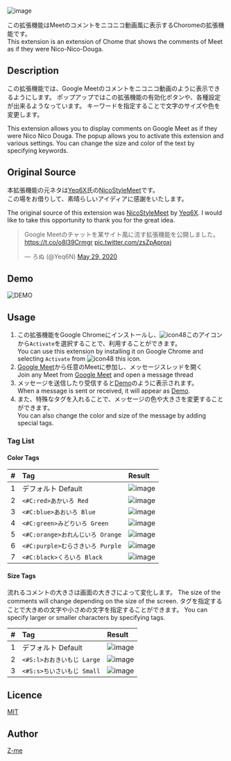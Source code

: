 ![image](https://user-images.githubusercontent.com/5908070/93610776-78b48400-fa08-11ea-9624-1e221b4d87ec.png)

この拡張機能はMeetのコメントをニコニコ動画風に表示するChoromeの拡張機能です。  
This extension is an extension of Chome that shows the comments of Meet as if they were Nico-Nico-Douga.

## Description
この拡張機能では、Google Meetのコメントをニコニコ動画のように表示できるようにします。
ポップアップではこの拡張機能の有効化ボタンや、各種設定が出来るようなっています。
キーワードを指定することで文字のサイズや色を変更します。

This extension allows you to display comments on Google Meet as if they were Nico Nico Douga.
The popup allows you to activate this extension and various settings.
You can change the size and color of the text by specifying keywords.


## Original Source
本拡張機能の元ネタは[Yeq6X](https://github.com/Yeq6X)氏の[NicoStyleMeet](https://github.com/Yeq6X/NicoStyleMeet)です。  
この場をお借りして、素晴らしいアイディアに感謝をいたします。

The original source of this extension was [NicoStyleMeet](https://github.com/Yeq6X/NicoStyleMeet) by [Yeq6X](https://github.com/Yeq6X).
I would like to take this opportunity to thank you for the great idea.

<blockquote class="twitter-tweet"><p lang="ja" dir="ltr">Google Meetのチャットを某サイト風に流す拡張機能を公開しました。<a href="https://t.co/o8l39Crmgr">https://t.co/o8l39Crmgr</a> <a href="https://t.co/zsZpAproxj">pic.twitter.com/zsZpAproxj</a></p>&mdash; ろぬ (@Yeq6N) <a href="https://twitter.com/Yeq6N/status/1266381095177555969?ref_src=twsrc%5Etfw">May 29, 2020</a></blockquote> <script async src="https://platform.twitter.com/widgets.js" charset="utf-8"></script>

## Demo
![DEMO](https://user-images.githubusercontent.com/5908070/93036418-c46ad480-f67a-11ea-841d-654451413c9a.gif)

## Usage
1. この拡張機能をGoogle Chromeにインストールし、![icon48](https://user-images.githubusercontent.com/5908070/93611855-c382cb80-fa09-11ea-8d3d-7a624a4494bd.png)このアイコンから`Activate`を選択することで、利用することができます。<br>You can use this extension by installing it on Google Chrome and selecting `Activate` from ![icon48](https://user-images.githubusercontent.com/5908070/93611855-c382cb80-fa09-11ea-8d3d-7a624a4494bd.png) this icon.
2. [Google Meet](https://meet.google.com/)から任意のMeetに参加し、メッセージスレッドを開く<br>Join any Meet from [Google Meet](https://meet.google.com/) and open a message thread
3. メッセージを送信したり受信すると[Demo](#Demo)のように表示されます。<br>When a message is sent or received, it will appear as [Demo](#Demo).
4. また、特殊なタグを入れることで、メッセージの色や大きさを変更することができます。<br>You can also change the color and size of the message by adding special tags.

### Tag List
#### Color Tags

| # | Tag | Result |
|:---:|:---|:---|
| 1 | デフォルト Default | ![image](https://user-images.githubusercontent.com/5908070/93615157-ffb82b00-fa0d-11ea-8b49-c5ef07672490.png) |
| 2 | `<#C:red>あかいろ Red` | ![image](https://user-images.githubusercontent.com/5908070/93615173-05157580-fa0e-11ea-9653-77f3822f6b5e.png) |
| 3 | `<#C:blue>あおいろ Blue` | ![image](https://user-images.githubusercontent.com/5908070/93615182-09419300-fa0e-11ea-9c79-1ea8c5b55462.png) |
| 4 | `<#C:green>みどりいろ Green` | ![image](https://user-images.githubusercontent.com/5908070/93615206-0d6db080-fa0e-11ea-93cb-94606a3e6495.png) |
| 5 | `<#C:orange>おれんじいろ Orange` | ![image](https://user-images.githubusercontent.com/5908070/93615219-1199ce00-fa0e-11ea-99c1-fd8dd8cbfc6d.png) |
| 6 | `<#C:purple>むらさきいろ Purple` | ![image](https://user-images.githubusercontent.com/5908070/93615232-165e8200-fa0e-11ea-90b0-a60603921936.png) |
| 7 | `<#C:black>くろいろ Black` | ![image](https://user-images.githubusercontent.com/5908070/93615269-22e2da80-fa0e-11ea-8377-479f1a766419.png) |

#### Size Tags
流れるコメントの大きさは画面の大きさによって変化します。
The size of the comments will change depending on the size of the screen.
タグを指定することで大きめの文字や小さめの文字を指定することができます。
You can specify larger or smaller characters by specifying tags.

| # | Tag | Result |
|:---:|:---|:---|
| 1 | デフォルト Default | ![image](https://user-images.githubusercontent.com/5908070/93661934-cd9edb80-fa96-11ea-9a91-9689a57514e1.png) |
| 2 | `<#S:l>おおきいもじ Large` | ![image](https://user-images.githubusercontent.com/5908070/93661962-0a6ad280-fa97-11ea-9cd4-b1697e6ebc4e.png) |
| 3 | `<#S:s>ちいさいもじ Small` | ![image](https://user-images.githubusercontent.com/5908070/93661943-d8f20700-fa96-11ea-92f8-8a9a5b7d1f23.png) |

## Licence

[MIT](https://github.com/Z-me/Meet4NicoNicoStyleChromeExtension/blob/master/LICENSE)

## Author

[Z-me](https://github.com/Z-me)
